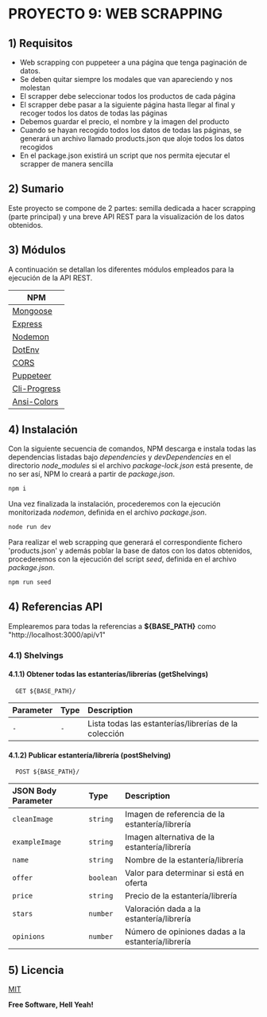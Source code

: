 # PROYECTO 9: WEB SCRAPPING

## 1) Requisitos

- Web scrapping con puppeteer a una página que tenga paginación de datos.
- Se deben quitar siempre los modales que van apareciendo y nos molestan
- El scrapper debe seleccionar todos los productos de cada página
- El scrapper debe pasar a la siguiente página hasta llegar al final y recoger todos los datos de todas las páginas
- Debemos guardar el precio, el nombre y la imagen del producto
- Cuando se hayan recogido todos los datos de todas las páginas, se generará un archivo llamado products.json que aloje todos los datos recogidos
- En el package.json existirá un script que nos permita ejecutar el scrapper de manera sencilla

## 2) Sumario

Este proyecto se compone de 2 partes: semilla dedicada a hacer scrapping (parte principal) y una breve API REST para la visualización de los datos obtenidos.

## 3) Módulos

A continuación se detallan los diferentes módulos empleados para la ejecución de la API REST.

| NPM                           |
| ----------------------------- |
| [Mongoose][PlMongoose]        |
| [Express][PlExpress]          |
| [Nodemon][PlNodemon]          |
| [DotEnv][PlDotEnv]            |
| [CORS][PlCORS]                |
| [Puppeteer][PlPuppeteer]      |
| [Cli-Progress][PlCliProgress] |
| [Ansi-Colors][PlAnsiColors]   |

## 4) Instalación

Con la siguiente secuencia de comandos, NPM descarga e instala todas las dependencias listadas bajo _dependencies_ y _devDependencies_ en el directorio _node_modules_ si el archivo _package-lock.json_ está presente, de no ser así, NPM lo creará a partir de _package.json_.

```sh
npm i
```

Una vez finalizada la instalación, procederemos con la ejecución monitorizada _nodemon_, definida en el archivo _package.json_.

```sh
node run dev
```

Para realizar el web scrapping que generará el correspondiente fichero 'products.json' y además poblar la base de datos con los datos obtenidos, procederemos con la ejecución del script _seed_, definida en el archivo _package.json_.

```sh
npm run seed
```

## 4) Referencias API

Emplearemos para todas la referencias a **${BASE_PATH}** como "http://localhost:3000/api/v1"

### 4.1) Shelvings

#### 4.1.1) Obtener todas las estanterías/librerías (getShelvings)

```
  GET ${BASE_PATH}/
```

| Parameter | Type | Description                                           |
| :-------- | :--- | :---------------------------------------------------- |
| `-`       | `-`  | Lista todas las estanterías/librerías de la colección |

#### 4.1.2) Publicar estantería/librería (postShelving)

```
  POST ${BASE_PATH}/
```

| JSON Body Parameter | Type      | Description                                        |
| :------------------ | :-------- | :------------------------------------------------- |
| `cleanImage`        | `string`  | Imagen de referencia de la estantería/librería     |
| `exampleImage`      | `string`  | Imagen alternativa de la estantería/librería       |
| `name`              | `string`  | Nombre de la estantería/librería                   |
| `offer`             | `boolean` | Valor para determinar si está en oferta            |
| `price`             | `string`  | Precio de la estantería/librería                   |
| `stars`             | `number`  | Valoración dada a la estantería/librería           |
| `opinions`          | `number`  | Número de opiniones dadas a la estantería/librería |

## 5) Licencia

[MIT](https://choosealicense.com/licenses/mit/)

**Free Software, Hell Yeah!**

[//]: # "These are reference links used in the body of this note and get stripped out when the markdown processor does its job. There is no need to format nicely because it shouldn't be seen. Thanks SO - http://stackoverflow.com/questions/4823468/store-comments-in-markdown-syntax"
[PlMongoose]: https://www.npmjs.com/package/mongoose
[PlExpress]: https://www.npmjs.com/package/express
[PlNodemon]: https://www.npmjs.com/package/nodemon
[PlDotEnv]: https://www.npmjs.com/package/dotenv
[PlCORS]: https://www.npmjs.com/package/cors
[PlPuppeteer]: https://www.npmjs.com/package/puppeteer
[PlCliProgress]: https://www.npmjs.com/package/cli-progress
[PlAnsiColors]: https://www.npmjs.com/package/ansi-colors
